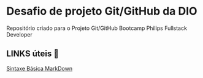 #  Desafio de projeto Git/GitHub da DIO 
Repositório criado para o Projeto Git/GitHub Bootcamp Philips Fullstack Developer 
## LINKS úteis :link:
[Sintaxe Básica MarkDown](https://www.markdownguide.org/basic-syntax/)
